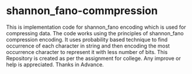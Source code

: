 # shannon_fano-commpression
This is implementation code for shannon_fano encoding which is used for compressing data. The code works using the principles of shannon_fano compression encoding. It uses probability based technique to find occurrence of each character in string and then encoding the most occurrence character to represent it with less number of bits.
This Repository is created as per the assignment for college. Any improve or help is appreciated.
Thanks in Advance.

